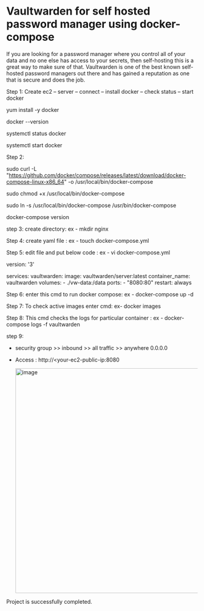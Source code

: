# Vaultwarden for self hosted password manager using docker-compose

If you are looking for a password manager where you control all of your data and no one else has access to your secrets, then self-hosting this is a great way to make sure of that. Vaultwarden is one of the best known self-hosted password managers out there and has gained a reputation as one that is secure and does the job.


Step 1: Create ec2 – server – connect – install docker – check status – start docker  

yum install -y docker

docker --version

systemctl status docker

systemctl start docker

Step 2: 

sudo curl -L "https://github.com/docker/compose/releases/latest/download/docker-compose-linux-x86_64" -o /usr/local/bin/docker-compose

 sudo chmod +x /usr/local/bin/docker-compose

sudo ln -s /usr/local/bin/docker-compose /usr/bin/docker-compose

docker-compose version

step 3: create directory: ex - mkdir nginx

Step 4: create yaml file : ex - touch docker-compose.yml

Step 5: edit file and put below code : ex - vi docker-compose.yml

version: '3'

services:
  vaultwarden:
    image: vaultwarden/server:latest
    container_name: vaultwarden
    volumes:
      - ./vw-data:/data
    ports:
      - "8080:80"
    restart: always


Step 6: enter this cmd to run docker compose: ex -  docker-compose up -d

Step 7: To check active images enter cmd: ex-  docker images 

Step 8: This cmd checks the logs for particular container : ex -  docker-compose logs -f vaultwarden  

step 9:  
 - security group >> inbound >> all traffic >> anywhere 0.0.0.0
 - Access : http://<your-ec2-public-ip:8080
   
   <img width="1148" height="591" alt="image" src="https://github.com/user-attachments/assets/8fb6a56e-b950-4d68-8266-3e72e4b6a719" />


 Project is successfully completed.
